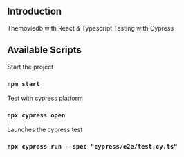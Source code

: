 ## Introduction
Themoviedb with React & Typescript
Testing with Cypress

## Available Scripts

Start the project

### `npm start`

Test with cypress platform

### `npx cypress open`

Launches the cypress test

### `npx cypress run --spec "cypress/e2e/test.cy.ts"`
